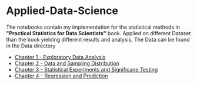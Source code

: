 # Applied-Data-Science

The notebooks contain my implementation for the statistical methods in __"Practical Statistics for Data Scientists"__ book. Applied on different Dataset than the book yielding different results and analysis, The Data can be found in the Data directory

* [Chapter 1 - Exploratory Data Analysis](https://github.com/zeyadahmed10/Applied-Data-Science/blob/main/CH1%20-%20Exploratory%20Data%20Analysis.ipynb)
* [Chapter 2 - Data and Sampling Distribution](https://github.com/zeyadahmed10/Applied-Data-Science/blob/main/CH2%20-%20Data%20and%20Sampling%20Distribution.ipynb)
* [Chapter 3 - Statistical Experiments and Significane Testing](https://github.com/zeyadahmed10/Applied-Data-Science/blob/main/CH3%20-%20Statistical%20Experiments%20and%20Significane%20Testing.ipynb)
* [Chapter 4 - Regression and Prediction](https://github.com/zeyadahmed10/Applied-Data-Science/blob/main/CH4%20-%20Regression%20and%20Prediction.ipynb)
